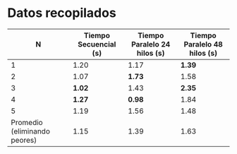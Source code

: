 # Datos recopilados

|N                           | Tiempo Secuencial (s) | Tiempo Paralelo 24 hilos (s) | Tiempo Paralelo 48 hilos (s) |
|----------------------------|-----------------------|------------------------------|------------------------------|
|1                           | 1.20                  | 1.17                         | **1.39**                     |
|2                           | 1.07                  | **1.73**                     | 1.58                         |
|3                           | **1.02**              | 1.43                         | **2.35**                     |
|4                           | **1.27**              | **0.98**                     | 1.84                         |
|5                           | 1.19                  | 1.56                         | 1.48                         |
|Promedio (eliminando peores)| 1.15                  | 1.39                         | 1.63                         |

